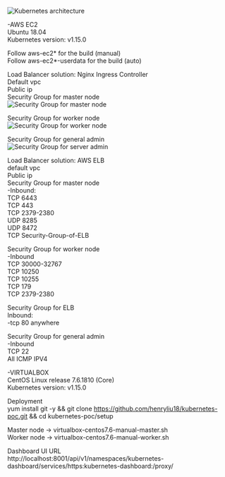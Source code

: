 ![Kubernetes architecture](https://github.com/henryliu18/kubernetes-poc/raw/master/images/Kubernetes-architecture.PNG)


-AWS EC2  
Ubuntu 18.04  
Kubernetes version: v1.15.0

Follow aws-ec2* for the build (manual)  
Follow aws-ec2*-userdata for the build (auto)  

Load Balancer solution: Nginx Ingress Controller  
Default vpc  
Public ip  
Security Group for master node  
![Security Group for master node](https://github.com/henryliu18/kubernetes-poc/raw/master/images/security-group-master.PNG)

Security Group for worker node  
![Security Group for worker node](https://github.com/henryliu18/kubernetes-poc/raw/master/images/security-group-worker.PNG)

Security Group for general admin  
![Security Group for server admin](https://github.com/henryliu18/kubernetes-poc/raw/master/images/security-group-serveradmin.PNG)

Load Balancer solution: AWS ELB  
default vpc  
Public ip  
Security Group for master node  
  -Inbound:  
    TCP 6443  
    TCP 443  
    TCP 2379-2380  
    UDP 8285  
    UDP 8472  
    TCP Security-Group-of-ELB  

Security Group for worker node  
  -Inbound  
    TCP 30000-32767  
    TCP 10250  
    TCP 10255  
    TCP 179  
    TCP 2379-2380  

Security Group for ELB  
  Inbound:  
    -tcp 80 anywhere  

Security Group for general admin  
  -Inbound  
    TCP 22  
    All ICMP IPV4  

-VIRTUALBOX  
CentOS Linux release 7.6.1810 (Core)  
Kubernetes version: v1.15.0  

Deployment  
yum install git -y  && git clone https://github.com/henryliu18/kubernetes-poc.git  && cd kubernetes-poc/setup  

Master node -> virtualbox-centos7.6-manual-master.sh  
Worker node -> virtualbox-centos7.6-manual-worker.sh  

Dashboard UI URL  
http://localhost:8001/api/v1/namespaces/kubernetes-dashboard/services/https:kubernetes-dashboard:/proxy/  
